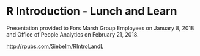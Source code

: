 # R Introduction - Lunch and Learn

Presentation provided to Fors Marsh Group Employees on January 8, 2018 and Office of People Analytics on February 21, 2018.

http://rpubs.com/Siebelm/RIntroLandL
